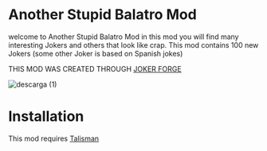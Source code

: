 # Another Stupid Balatro Mod
welcome to Another Stupid Balatro Mod in this mod you will find many interesting Jokers and others that look like crap. This mod contains 100 new Jokers
(some other Joker is based on Spanish jokes)

THIS MOD WAS CREATED THROUGH [JOKER FORGE](https://jokerforge.jaydchw.com/overview)


![descarga (1)](https://github.com/user-attachments/assets/b925f4b5-bc8a-4b36-afa7-a3d8313ab547)
# Installation
This mod requires [Talisman](https://github.com/SpectralPack/Talisman)
